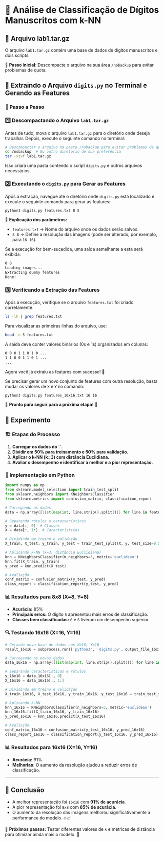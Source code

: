 
# 🔢 Análise de Classificação de Dígitos Manuscritos com k-NN

## 📁 Arquivo lab1.tar.gz

O arquivo `lab1.tar.gz` contém uma base de dados de dígitos manuscritos e dois scripts.

📌 **Passo inicial:** Descompacte o arquivo na sua área `/nobackup` para evitar problemas de quota.


## 📂 Extraindo o Arquivo `digits.py` no Terminal e Gerando as Features

### 🎯 Passo a Passo

### 1️⃣ Descompactando o Arquivo `lab1.tar.gz`
Antes de tudo, mova o arquivo `lab1.tar.gz` para o diretório onde deseja trabalhar. Depois, execute o seguinte comando no terminal:

```bash
# Descompactar o arquivo na pasta /nobackup para evitar problemas de quota
cd /nobackup  # Ou outro diretório de sua preferência
tar -xzvf lab1.tar.gz
```

Isso criará uma pasta contendo o script `digits.py` e outros arquivos necessários.


### 2️⃣ Executando o `digits.py` para Gerar as Features
Após a extração, navegue até o diretório onde `digits.py` está localizado e execute o seguinte comando para gerar as features:

```bash
python3 digits.py features.txt 8 8
```

📌 **Explicação dos parâmetros:**
- `features.txt` → Nome do arquivo onde os dados serão salvos.
- `8 8` → Define a resolução das imagens (pode ser alterado, por exemplo, para `16 16`).

Se a execução for bem-sucedida, uma saída semelhante a esta será exibida:

```bash
8 8
Loading images...
Extracting dummy features
Done!
```


### 3️⃣ Verificando a Extração das Features
Após a execução, verifique se o arquivo `features.txt` foi criado corretamente:

```bash
ls -lh | grep features.txt
```

Para visualizar as primeiras linhas do arquivo, use:

```bash
head -n 5 features.txt
```

A saída deve conter valores binários (0s e 1s) organizados em colunas:

```txt
0 0 0 1 1 0 1 0 ...
1 1 0 0 1 1 0 1 ...
...
```

Agora você já extraiu as features com sucesso! 🎉

Se precisar gerar um novo conjunto de features com outra resolução, basta mudar os valores de `X` e `Y` no comando:

```bash
python3 digits.py features_16x16.txt 16 16
```

🔹 **Pronto para seguir para a próxima etapa!** 🚀



## 🔬 Experimento

### 🏗️ Etapas do Processo

1. **Carregar os dados do **``**.**
2. **Dividir em 50% para treinamento e 50% para validação.**
3. **Aplicar o k-NN (k=3) com distância Euclidiana.**
4. **Avaliar o desempenho e identificar a melhor e a pior representação.**

### 📌 Implementação em Python

```python
import numpy as np
from sklearn.model_selection import train_test_split
from sklearn.neighbors import KNeighborsClassifier
from sklearn.metrics import confusion_matrix, classification_report

# Carregando os dados
data = np.array([list(map(int, line.strip().split())) for line in features_content])

# Separando rótulos e características
y = data[:, 0]  # Classes
X = data[:, 1:]  # Características

# Dividindo em treino e validação
X_train, X_test, y_train, y_test = train_test_split(X, y, test_size=0.5, random_state=42)

# Aplicando k-NN (k=3, distância Euclidiana)
knn = KNeighborsClassifier(n_neighbors=3, metric='euclidean')
knn.fit(X_train, y_train)
y_pred = knn.predict(X_test)

# Avaliação
conf_matrix = confusion_matrix(y_test, y_pred)
class_report = classification_report(y_test, y_pred)
```

### 📊 Resultados para 8x8 (X=8, Y=8)

- **Acurácia:** 85%
- **Principais erros:** O dígito `8` apresentou mais erros de classificação.
- **Classes bem classificadas:** `0` e `6` tiveram um desempenho superior.

### 🔍 Testando 16x16 (X=16, Y=16)

```python
# Gerando nova base de dados com X=16, Y=16
result_16x16 = subprocess.run(['python3', 'digits.py', output_file_16x16, '16', '16'], capture_output=True, text=True)

# Carregando os novos dados
data_16x16 = np.array([list(map(int, line.strip().split())) for line in features_content_16x16])

# Separando características e rótulos
y_16x16 = data_16x16[:, 0]
X_16x16 = data_16x16[:, 1:]

# Dividindo em treino e validação
X_train_16x16, X_test_16x16, y_train_16x16, y_test_16x16 = train_test_split(X_16x16, y_16x16, test_size=0.5, random_state=42)

# Aplicando k-NN
knn_16x16 = KNeighborsClassifier(n_neighbors=3, metric='euclidean')
knn_16x16.fit(X_train_16x16, y_train_16x16)
y_pred_16x16 = knn_16x16.predict(X_test_16x16)

# Avaliação
conf_matrix_16x16 = confusion_matrix(y_test_16x16, y_pred_16x16)
class_report_16x16 = classification_report(y_test_16x16, y_pred_16x16)
```

### 📊 Resultados para 16x16 (X=16, Y=16)

- **Acurácia:** 91%
- **Melhorias:** O aumento da resolução ajudou a reduzir erros de classificação.

---

## 🎯 Conclusão

- A melhor representação foi `16x16` com **91% de acurácia**.
- A pior representação foi `8x8` com **85% de acurácia**.
- O aumento da resolução das imagens melhorou significativamente a performance do modelo. 🔥📈

📌 **Próximos passos:** Testar diferentes valores de `k` e métricas de distância para otimizar ainda mais o modelo. 🚀

